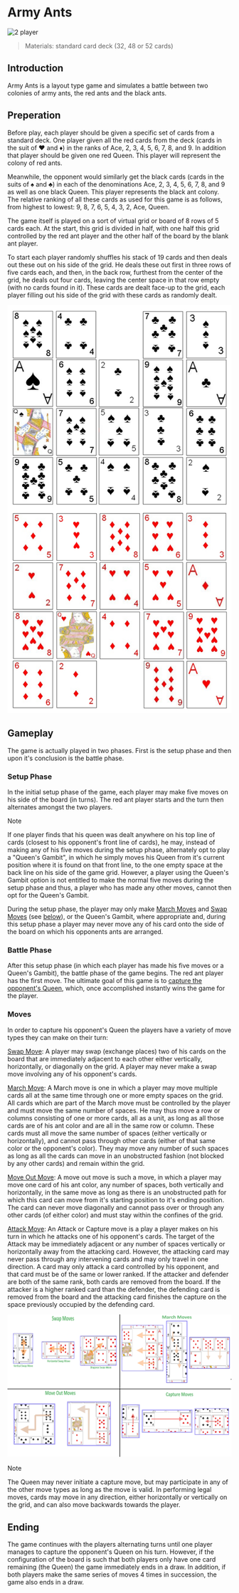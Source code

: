 # Army Ants

![2 player](https://img.shields.io/badge/players-2-green)

> Materials: standard card deck (32, 48 or 52 cards)

## Introduction
Army Ants is a layout type game and simulates a battle between two colonies of army ants, the red ants and the black ants.

## Preperation
Before play, each player should be given a specific set of cards from a standard deck. One player given all the red cards from the deck (cards in the suit of ♥️ and ♦️) in the ranks of Ace, 2, 3, 4, 5, 6, 7, 8, and 9. In addition that player should be given one red Queen. This player will represent the colony of red ants.

Meanwhile, the opponent would similarly get the black cards (cards in the suits of ♠️ and ♣️) in each of the denominations Ace, 2, 3, 4, 5, 6, 7, 8, and 9 as well as one black Queen. This player represents the black ant colony. The relative ranking of all these cards as used for this game is as follows, from highest to lowest: 9, 8, 7, 6, 5, 4, 3, 2, Ace, Queen.

The game itself is played on a sort of virtual grid or board of 8 rows of 5 cards each. At the start, this grid is divided in half, with one half this grid controlled by the red ant player and the other half of the board by the blank ant player.

To start each player randomly shuffles his stack of 19 cards and then deals out these out on his side of the grid. He deals these out first in three rows of five cards each, and then, in the back row, furthest from the center of the grid, he deals out four cards, leaving the center space in that row empty (with no cards found in it). These cards are dealt face-up to the grid, each player filling out his side of the grid with these cards as randomly dealt.

![layout](assets/army-ants-layout.jpg)

## Gameplay

The game is actually played in two phases. First is the setup phase and then upon it's conclusion is the battle phase.

### Setup Phase
In the initial setup phase of the game, each player may make five moves on his side of the board (in turns). The red ant player starts and the turn then alternates amongst the two players. 

> [!NOTE]
> If one player finds that his queen was dealt anywhere on his top line of cards (closest to his opponent's front line of cards), he may, instead of making any of his five moves during the setup phase, alternately opt to play a "Queen's Gambit", in which he simply moves his Queen from it's current position where it is found on that front line, to the one empty space at the back line on his side of the game grid. However, a player using the Queen's Gambit option is not entitled to make the normal five moves during the setup phase and thus, a player who has made any other moves, cannot then opt for the Queen's Gambit.

During the setup phase, the player may only make <ins>March Moves</ins> and <ins>Swap Moves</ins> (see [below](#moves)), or the Queen's Gambit, where appropriate and, during this setup phase a player may never move any of his card onto the side of the board on which his opponents ants are arranged.

### Battle Phase

After this setup phase (in which each player has made his five moves or a Queen's Gambit), the battle phase of the game begins. The red ant player has the first move. The ultimate goal of this game is to <ins>capture the opponent's Queen</ins>, which, once accomplished instantly wins the game for the player.

### Moves

In order to capture his opponent's Queen the players have a variety of move types they can make on their turn:

<ins>Swap Move</ins>: A player may swap (exchange places) two of his cards on the board that are immediately adjacent to each other either vertically, horizontally, or diagonally on the grid. A player may never make a swap move involving any of his opponent's cards.

<ins>March Move</ins>: A March move is one in which a player may move multiple cards all at the same time through one or more empty spaces on the grid. All cards which are part of the March move must be controlled by the player and must move the same number of spaces. He may thus move a row or columns consisting of one or more cards, all as a unit, as long as all those cards are of his ant color and are all in the same row or column. These cards must all move the same number of spaces (either vertically or horizontally), and cannot pass through other cards (either of that same color or the opponent's color). They may move any number of such spaces as long as all the cards can move in an unobstructed fashion (not blocked by any other cards) and remain within the grid.

<ins>Move Out Move</ins>: A move out move is such a move, in which a player may move one card of his ant color, any number of spaces, both vertically and horizontally, in the same move as long as there is an unobstructed path for which this card can move from it's starting position to it's ending position. The card can never move diagonally and cannot pass over or through any other cards (of either color) and must stay within the confines of the grid.

<ins>Attack Move</ins>: An Attack or Capture move is a play a player makes on his turn in which he attacks one of his opponent's cards. The target of the Attack may be immediately adjacent or any number of spaces vertically or horizontally away from the attacking card. However, the attacking card may never pass through any intervening cards and may only travel in one direction. A card may only attack a card controlled by his opponent, and that card must be of the same or lower ranked. If the attacker and defender are both of the same rank, both cards are removed from the board. If the attacker is a higher ranked card than the defender, the defending card is removed from the board and the attacking card finishes the capture on the space previously occupied by the defending card.

![moves](assets/army-ants-moves.jpg)

> [!NOTE]
> The Queen may never initiate a capture move, but may participate in any of the other move types as long as the move is valid. In performing legal moves, cards may move in any direction, either horizontally or vertically on the grid, and can also move backwards towards the player.

## Ending

The game continues with the players alternating turns until one player manages to capture the opponent's Queen on his turn. However, if the configuration of the board is such that both players only have one card remaining (the Queen) the game immediately ends in a draw. In addition, if both players make the same series of moves 4 times in succession, the game also ends in a draw.